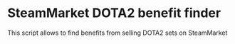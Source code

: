 # SteamMarket DOTA2 benefit finder
This script allows to find benefits from selling DOTA2 sets on SteamMarket
